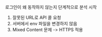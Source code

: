 로그인이 왜 동작하지 않는지 단계적으로 분석 시작

1. 잘못된 URL로 API 콜 요청
2. 서버에서 env 파일을 변경하지 않음
3. Mixed Content 문제 -> HTTPS 적용